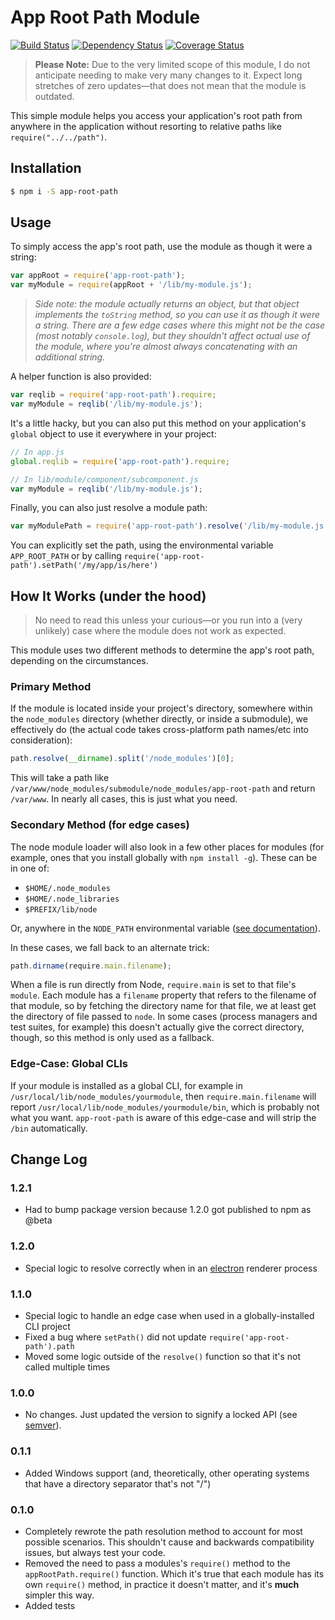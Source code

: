 # App Root Path Module

[![Build Status](https://travis-ci.org/inxilpro/node-app-root-path.svg)](https://travis-ci.org/inxilpro/node-app-root-path) [![Dependency Status](https://david-dm.org/inxilpro/node-app-root-path.svg)](https://david-dm.org/inxilpro/node-app-root-path) [![Coverage Status](https://img.shields.io/coveralls/inxilpro/node-app-root-path.svg)](https://coveralls.io/r/inxilpro/node-app-root-path)

> **Please Note:** Due to the very limited scope of this module, I do not anticipate needing to make very many changes to it.  Expect long stretches of zero updates—that does not mean that the module is outdated.

This simple module helps you access your application's root path from anywhere in the application without resorting to relative paths like `require("../../path")`.

## Installation

``` bash
$ npm i -S app-root-path
```

## Usage

To simply access the app's root path, use the module as though it were a string:

``` js
var appRoot = require('app-root-path');
var myModule = require(appRoot + '/lib/my-module.js');
```

> _Side note: the module actually returns an object, but that object implements the `toString` method, so you can use it as though it were a string.  There are a few edge cases where this might not be the case (most notably `console.log`), but they shouldn't affect actual use of the module, where you're almost always concatenating with an additional string._

A helper function is also provided:

``` js
var reqlib = require('app-root-path').require;
var myModule = reqlib('/lib/my-module.js');
```

It's a little hacky, but you can also put this method on your application's `global` object to use it everywhere in your project:

``` js
// In app.js
global.reqlib = require('app-root-path').require;

// In lib/module/component/subcomponent.js
var myModule = reqlib('/lib/my-module.js');
```

Finally, you can also just resolve a module path:

``` js
var myModulePath = require('app-root-path').resolve('/lib/my-module.js');
```

You can explicitly set the path, using the environmental variable `APP_ROOT_PATH` or by calling `require('app-root-path').setPath('/my/app/is/here')`

## How It Works (under the hood)

> No need to read this unless your curious—or you run into a (very unlikely) case where the module does not work as expected.

This module uses two different methods to determine the app's root path, depending on the circumstances.

### Primary Method

If the module is located inside your project's directory, somewhere within the `node_modules` directory (whether directly, or inside a submodule), we effectively do (the actual code takes cross-platform path names/etc into consideration):

``` js
path.resolve(__dirname).split('/node_modules')[0];
```

This will take a path like `/var/www/node_modules/submodule/node_modules/app-root-path` and return `/var/www`.  In nearly all cases, this is just what you need.

### Secondary Method (for edge cases)

The node module loader will also look in a few other places for modules (for example, ones that you install globally with `npm install -g`).  These can be in one of: 

  - `$HOME/.node_modules`
  - `$HOME/.node_libraries`
  - `$PREFIX/lib/node`

Or, anywhere in the `NODE_PATH` environmental variable ([see documentation](http://nodejs.org/api/modules.html#modules_loading_from_the_global_folders)).

In these cases, we fall back to an alternate trick:

``` js
path.dirname(require.main.filename);
```

When a file is run directly from Node, `require.main` is set to that file's `module`.  Each module has a `filename` property that refers to the filename of that module, so by fetching the directory name for that file, we at least get the directory of file passed to `node`.  In some cases (process managers and test suites, for example) this doesn't actually give the correct directory, though, so this method is only used as a fallback.

### Edge-Case: Global CLIs

If your module is installed as a global CLI, for example in `/usr/local/lib/node_modules/yourmodule`, then
`require.main.filename` will report `/usr/local/lib/node_modules/yourmodule/bin`, which is probably not what
you want. `app-root-path` is aware of this edge-case and will strip the `/bin` automatically.

## Change Log

### 1.2.1
  - Had to bump package version because 1.2.0 got published to npm as @beta

### 1.2.0
  - Special logic to resolve correctly when in an [electron](https://github.com/atom/electron) renderer process

### 1.1.0
  - Special logic to handle an edge case when used in a globally-installed CLI project
  - Fixed a bug where `setPath()` did not update `require('app-root-path').path`
  - Moved some logic outside of the `resolve()` function so that it's not called multiple times

### 1.0.0
  - No changes.  Just updated the version to signify a locked API (see [semver](http://semver.org/)).

### 0.1.1
  - Added Windows support (and, theoretically, other operating systems that have a directory separator that's not "/")

### 0.1.0
  - Completely rewrote the path resolution method to account for most possible scenarios.  This shouldn't cause and backwards compatibility issues, but always test your code.
  - Removed the need to pass a modules's `require()` method to the `appRootPath.require()` function.  Which it's true that each module has its own `require()` method, in practice it doesn't matter, and it's **much** simpler this way.
  - Added tests


